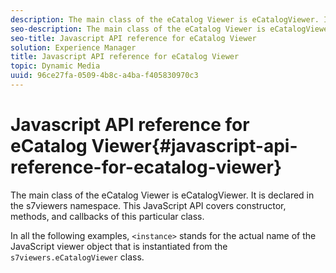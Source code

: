 ```yaml
---
description: The main class of the eCatalog Viewer is eCatalogViewer. It is declared in the s7viewers namespace. This JavaScript API covers constructor, methods, and callbacks of this particular class.
seo-description: The main class of the eCatalog Viewer is eCatalogViewer. It is declared in the s7viewers namespace. This JavaScript API covers constructor, methods, and callbacks of this particular class.
seo-title: Javascript API reference for eCatalog Viewer
solution: Experience Manager
title: Javascript API reference for eCatalog Viewer
topic: Dynamic Media
uuid: 96ce27fa-0509-4b8c-a4ba-f405830970c3
---
```


# Javascript API reference for eCatalog Viewer{#javascript-api-reference-for-ecatalog-viewer}

The main class of the eCatalog Viewer is eCatalogViewer. It is declared in the s7viewers namespace. This JavaScript API covers constructor, methods, and callbacks of this particular class.

In all the following examples, `<instance>` stands for the actual name of the JavaScript viewer object that is instantiated from the `s7viewers.eCatalogViewer` class. 
